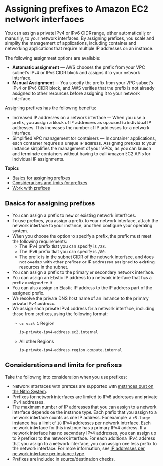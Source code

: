 # Assigning prefixes to Amazon EC2 network interfaces<a name="ec2-prefix-eni"></a>

You can assign a private IPv4 or IPv6 CIDR range, either automatically or manually, to your network interfaces\. By assigning prefixes, you scale and simplify the management of applications, including container and networking applications that require multiple IP addresses on an instance\.

The following assignment options are available:
+ **Automatic assignment** — AWS chooses the prefix from your VPC subnet’s IPv4 or IPv6 CIDR block and assigns it to your network interface\.
+ **Manual Assignment** — You specify the prefix from your VPC subnet’s IPv4 or IPv6 CIDR block, and AWS verifies that the prefix is not already assigned to other resources before assigning it to your network interface\.

Assigning prefixes has the following benefits:
+ Increased IP addresses on a network interface — When you use a prefix, you assign a block of IP addresses as opposed to individual IP addresses\. This increases the number of IP addresses for a network interface\.
+ Simplified VPC management for containers — In container applications, each container requires a unique IP address\. Assigning prefixes to your instance simplifies the management of your VPCs, as you can launch and terminate containers without having to call Amazon EC2 APIs for individual IP assignments\.

 

**Topics**
+ [Basics for assigning prefixes](#ec2-prefix-basics)
+ [Considerations and limits for prefixes](#prefix-limit)
+ [Work with prefixes](work-with-prefixes.md)

## Basics for assigning prefixes<a name="ec2-prefix-basics"></a>
+ You can assign a prefix to new or existing network interfaces\.
+ To use prefixes, you assign a prefix to your network interface, attach the network interface to your instance, and then configure your operating system\.
+ When you choose the option to specify a prefix, the prefix must meet the following requirements:
  + The IPv4 prefix that you can specify is `/28`\.
  + The IPv6 prefix that you can specify is `/80`\.
  + The prefix is in the subnet CIDR of the network interface, and does not overlap with other prefixes or IP addresses assigned to existing resources in the subnet\.
+ You can assign a prefix to the primary or secondary network interface\.
+ You can assign an Elastic IP address to a network interface that has a prefix assigned to it\.
+ You can also assign an Elastic IP address to the IP address part of the assigned prefix\.
+ We resolve the private DNS host name of an instance to the primary private IPv4 address\.
+ We assign each private IPv4 address for a network interface, including those from prefixes, using the following format:
  + `us-east-1` Region

    ```
    ip-private-ipv4-address.ec2.internal
    ```
  + All other Regions

    ```
    ip-private-ipv4-address.region.compute.internal
    ```

## Considerations and limits for prefixes<a name="prefix-limit"></a>

Take the following into consideration when you use prefixes:
+ Network interfaces with prefixes are supported with [instances built on the Nitro System](instance-types.md#ec2-nitro-instances)\.
+ Prefixes for network interfaces are limited to IPv6 addresses and private IPv4 addresses\.
+ The maximum number of IP addresses that you can assign to a network interface depends on the instance type\. Each prefix that you assign to a network interface counts as one IP address\. For example, a `c5.large` instance has a limit of `10` IPv4 addresses per network interface\. Each network interface for this instance has a primary IPv4 address\. If a network interface has no secondary IPv4 addresses, you can assign up to 9 prefixes to the network interface\. For each additional IPv4 address that you assign to a network interface, you can assign one less prefix to the network interface\. For more information, see [IP addresses per network interface per instance type](using-eni.md#AvailableIpPerENI)\.
+ Prefixes are included in source/destination checks\.
